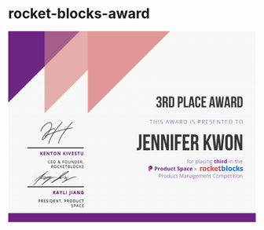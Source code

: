 # rocket-blocks-award

<img src="RocketBlocks_TeamMoonshot_JK.pdf" alt="Jennifer Kwon award from Rocket Blocks">
